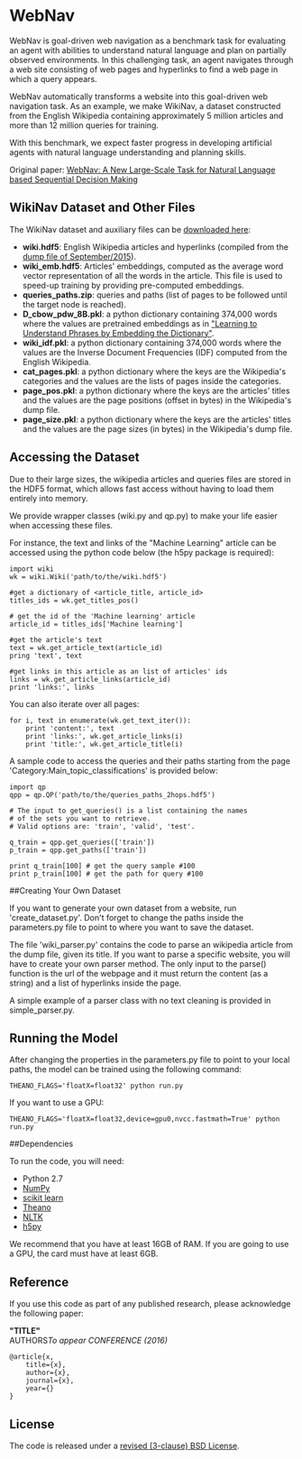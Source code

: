 # WebNav

WebNav is goal-driven web navigation as a benchmark task for evaluating an agent with abilities to understand natural language and plan on partially observed environments. In this challenging task, an agent navigates through a web site consisting of web pages and hyperlinks to find a web page in which a query appears.

WebNav automatically transforms a website into this goal-driven web navigation task. As an example, we make WikiNav, a dataset constructed from the English Wikipedia containing approximately 5 million articles and more than 12 million queries for training. 

With this benchmark, we expect faster progress in developing artificial agents with natural language understanding and planning skills.

Original paper: [WebNav: A New Large-Scale Task for Natural Language based Sequential Decision Making](http://arxiv.org/abs/)


## WikiNav Dataset and Other Files

The WikiNav dataset and auxiliary files can be [downloaded here](https://drive.google.com/folderview?id=0B5LbsF7OcHjqUFhWQ242bzdlTWc&usp=sharing):

* **wiki.hdf5**: English Wikipedia articles and hyperlinks (compiled from the [dump file of September/2015](https://dumps.wikimedia.org/enwiki/20150901/enwiki-20150901-pages-articles.xml.bz2)).
* **wiki_emb.hdf5**: Articles' embeddings, computed as the average word vector representation of all the words in the
article. This file is used to speed-up training by providing pre-computed embeddings.
* **queries_paths.zip**: queries and paths (list of pages to be followed until the target node is reached).
* **D_cbow_pdw_8B.pkl**: a python dictionary containing 374,000 words where the values are pretrained embeddings as in ["Learning to Understand Phrases by Embedding the Dictionary"](http://arxiv.org/pdf/1504.00548v3.pdf).
* **wiki_idf.pkl**: a python dictionary containing 374,000 words where the values are the Inverse Document Frequencies (IDF) computed from the English Wikipedia.
* **cat_pages.pkl**: a python dictionary where the keys are the Wikipedia's categories and the values are the lists of pages inside the categories.
* **page_pos.pkl**: a python dictionary where the keys are the articles' titles and the values are the page positions (offset in bytes) in the Wikipedia's dump file.
* **page_size.pkl**: a python dictionary where the keys are the articles' titles and the values are the page sizes (in bytes) in the Wikipedia's dump file.


## Accessing the Dataset

Due to their large sizes, the wikipedia articles and queries files are stored in the HDF5 format,
which allows fast access without having to load them entirely into memory.

We provide wrapper classes (wiki.py and qp.py) to make your life easier when accessing these files.

For instance, the text and links of the "Machine Learning" article can be accessed using the python code below (the h5py package is required):

```
import wiki
wk = wiki.Wiki('path/to/the/wiki.hdf5')

#get a dictionary of <article_title, article_id>
titles_ids = wk.get_titles_pos() 

# get the id of the 'Machine learning' article
article_id = titles_ids['Machine learning']

#get the article's text
text = wk.get_article_text(article_id)
pring 'text', text

#get links in this article as an list of articles' ids
links = wk.get_article_links(article_id)
print 'links:', links
```

You can also iterate over all pages:

```
for i, text in enumerate(wk.get_text_iter()):
    print 'content:', text
    print 'links:', wk.get_article_links(i)
    print 'title:', wk.get_article_title(i)
```


A sample code to access the queries and their paths starting from the page 'Category:Main_topic_classifications' is provided below:

```
import qp
qpp = qp.QP('path/to/the/queries_paths_2hops.hdf5')

# The input to get_queries() is a list containing the names
# of the sets you want to retrieve.
# Valid options are: 'train', 'valid', 'test'.

q_train = qpp.get_queries(['train'])  
p_train = qpp.get_paths(['train'])

print q_train[100] # get the query sample #100
print p_train[100] # get the path for query #100
```


##Creating Your Own Dataset

If you want to generate your own dataset from a website, run 'create_dataset.py'. Don't forget to change the paths inside the parameters.py file to point to where you want to save the dataset.

The file 'wiki_parser.py' contains the code to parse an wikipedia article from the dump file, given its title. If you want to parse a specific website, you will have to create your own parser method. The only input to the parse() function is the url of the webpage and it must return the content (as a string) and a list of hyperlinks inside the page.

A simple example of a parser class with no text cleaning is provided in simple_parser.py.



## Running the Model

After changing the properties in the parameters.py file to point to your local paths, the model can be trained using the following command:

```
THEANO_FLAGS='floatX=float32' python run.py
```

If you want to use a GPU:

```
THEANO_FLAGS='floatX=float32,device=gpu0,nvcc.fastmath=True' python run.py
```



##Dependencies

To run the code, you will need:
* Python 2.7
* [NumPy](http://www.numpy.org/)
* [scikit learn](http://scikit-learn.org/stable/index.html)
* [Theano](http://deeplearning.net/software/theano/)
* [NLTK](http://www.nltk.org/)
* [h5py](http://www.h5py.org/)

We recommend that you have at least 16GB of RAM. If you are going to use a GPU, the card must have at least 6GB.



## Reference

If you use this code as part of any published research, please acknowledge the
following paper:

**"TITLE"**  
AUTHORS*To appear CONFERENCE (2016)*

    @article{x,
        title={x},
        author={x},
        journal={x},
        year={}
    } 

## License

The code is released under a [revised (3-clause) BSD License](http://directory.fsf.org/wiki/License:BSD_3Clause).

